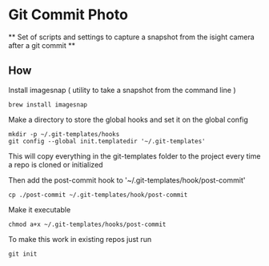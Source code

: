 # Git Commit Photo
** Set of scripts and settings to capture a snapshot from the isight camera after a git commit **


## How

Install imagesnap ( utility to take a snapshot from the command line )
``` 
brew install imagesnap
```

Make a directory to store the global hooks and set it on the global config
```
mkdir -p ~/.git-templates/hooks
git config --global init.templatedir '~/.git-templates'
```
This will copy everything in the git-templates folder to the project every time a repo is cloned or initialized

Then add the post-commit hook to '~/.git-templates/hook/post-commit'
```
cp ./post-commit ~/.git-templates/hook/post-commit
```

Make it executable
```
chmod a+x ~/.git-templates/hooks/post-commit
```

To make this work in existing repos just run
```
git init
```


